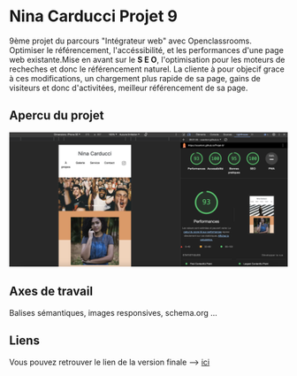 <h1>Nina Carducci Projet 9</h1>

9ème projet du parcours "Intégrateur web" avec Openclassrooms. Optimiser le référencement, l'accéssibilité, et les performances d'une page web existante.Mise en avant sur le <b>S E O</b>, l'optimisation pour les moteurs de recheches et donc le référencement naturel. La cliente à pour objecif grace à ces modifications, un chargement plus rapide de sa page, gains de visiteurs et donc d'activitées, meilleur référencement de sa page.

<h2>Apercu du projet</h2>

<img src="./assets/images/nina-github.png">

<h2>Axes de travail</h2>

Balises sémantiques, images responsives, schema.org ... 

<h2>Liens</h2>

Vous pouvez retrouver le lien de la version finale --> <a href="https://ocantoni.github.io/Projet-9/"> ici</a>